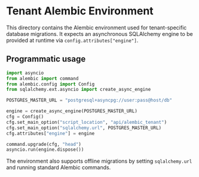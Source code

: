 # Tenant Alembic Environment

This directory contains the Alembic environment used for tenant-specific database migrations. It expects an asynchronous SQLAlchemy engine to be provided at runtime via `config.attributes["engine"]`.

## Programmatic usage

```python
import asyncio
from alembic import command
from alembic.config import Config
from sqlalchemy.ext.asyncio import create_async_engine

POSTGRES_MASTER_URL = "postgresql+asyncpg://user:pass@host/db"

engine = create_async_engine(POSTGRES_MASTER_URL)
cfg = Config()
cfg.set_main_option("script_location", "api/alembic_tenant")
cfg.set_main_option("sqlalchemy.url", POSTGRES_MASTER_URL)
cfg.attributes["engine"] = engine

command.upgrade(cfg, "head")
asyncio.run(engine.dispose())
```

The environment also supports offline migrations by setting `sqlalchemy.url` and running standard Alembic commands.
